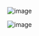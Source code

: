 ![image](https://github.com/robotheus/Cinemmunity/assets/91208015/d96f5b70-30a6-42ad-948b-60c7b4028003)

![image](https://github.com/robotheus/Cinemmunity/assets/91208015/fff27d06-2cdc-4580-acb3-8d50d03cce38)

